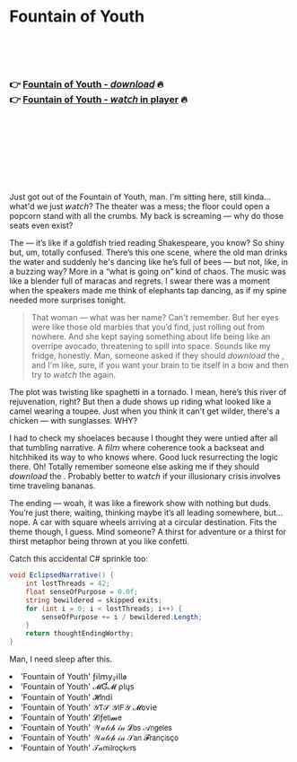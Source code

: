 <h1>Fountain of Youth</h1>

<br><br><br>

<h3>👉 <a href="https://Tims-inosmone1971.github.io/wmsmuwjixf/">Fountain of Youth - 𝘥𝘰𝘸𝘯𝘭𝘰𝘢𝘥</a> 🔥<br>
👉 <a href="https://Tims-inosmone1971.github.io/wmsmuwjixf/">Fountain of Youth - 𝘸𝘢𝘵𝘤𝘩 in player</a> 🔥
</h3>



<br><br><br><br><br><br><br>


Just got out of the Fountain of Youth, man. I'm sitting here, still kinda... what'd we just 𝘸𝘢𝘵𝘤𝘩? The theater was a mess; the floor could open a popcorn stand with all the crumbs. My back is screaming — why do those seats even exist?

The   — it’s like if a goldfish tried reading Shakespeare, you know? So shiny but, um, totally confused. There’s this one scene, where the old man drinks the water and suddenly he's dancing like he’s full of bees — but not, like, in a buzzing way? More in a “what is going on” kind of chaos. The music was like a blender full of maracas and regrets. I swear there was a moment when the speakers made me think of elephants tap dancing, as if my spine needed more surprises tonight.

> That woman — what was her name? Can't remember. But her eyes were like those old marbles that you’d find, just rolling out from nowhere. And she kept saying something about life being like an overripe avocado, threatening to spill into space. Sounds like my fridge, honestly. Man, someone asked if they should 𝘥𝘰𝘸𝘯𝘭𝘰𝘢𝘥 the  , and I'm like, sure, if you want your brain to tie itself in a bow and then try to 𝘸𝘢𝘵𝘤𝘩 the   again.

The plot was twisting like spaghetti in a tornado. I mean, here’s this river of rejuvenation, right? But then a dude shows up riding what looked like a camel wearing a toupee. Just when you think it can't get wilder, there's a chicken — with sunglasses. WHY?

I had to check my shoelaces because I thought they were untied after all that tumbling narrative. A 𝘧𝘪𝘭𝘮 where coherence took a backseat and hitchhiked its way to who knows where. Good luck resurrecting the logic there. Oh! Totally remember someone else asking me if they should 𝘥𝘰𝘸𝘯𝘭𝘰𝘢𝘥 the  . Probably better to 𝘸𝘢𝘵𝘤𝘩 if your illusionary crisis involves time traveling bananas.

The ending — woah, it was like a firework show with nothing but duds. You’re just there, waiting, thinking maybe it’s all leading somewhere, but... nope. A car with square wheels arriving at a circular destination. Fits the theme though, I guess. Mind someone? A thirst for adventure or a thirst for thirst metaphor being thrown at you like confetti.

Catch this accidental C# sprinkle too:

```csharp
void EclipsedNarrative() {
    int lostThreads = 42;
    float senseOfPurpose = 0.0f;
    string bewildered = skipped exits;
    for (int i = 0; i < lostThreads; i++) {
        senseOfPurpose += i / bewildered.Length;
    }
    return thoughtEndingWorthy;
}
```

Man, I need sleep after this.

<li>'Fountain of Youth' ƒ𝗂𝗅𝗆𝗒𝓏𝗂𝗅𝗅𝖆</li>
<li>'Fountain of Youth' 𝓜Ɠ𝓜 ρ𝗅ų𝗌</li>
<li>'Fountain of Youth' 𝓗𝗂𝗇ԁ𝗂</li>
<li>'Fountain of Youth' 𝒴𝖳𝒮 𝒴𝖨𝖥𝒴 𝓜𝗈ν𝗂𝖾</li>
<li>'Fountain of Youth' 𝓛𝗂ƒ𝖾𝗍𝗂𝓶𝖾</li>
<li>'Fountain of Youth' 𝒲𝒶𝓉𝒸𝒽 𝒾𝓃 𝓛𝗈𝗌 𝒜𝗇𝗀𝖾𝗅𝖾𝗌</li>
<li>'Fountain of Youth' 𝒲𝒶𝓉𝒸𝒽 𝒾𝓃 𝒮𝖺𝗇 𝓕𝗋𝖺𝗇ç𝗂𝗌ç𝗈</li>
<li>'Fountain of Youth' 𝒯𝒶𝗆𝗂𝗅𝗋𝗈ç𝗄𝑒𝗋𝗌</li>

